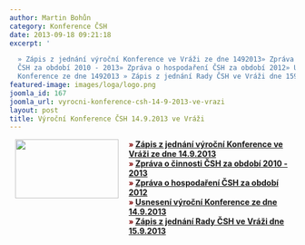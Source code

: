 ```yaml
---
author: Martin Bohůn
category: Konference ČSH
date: 2013-09-18 09:21:18
excerpt: '

  » Zápis z jednání výroční Konference ve Vráži ze dne 1492013» Zpráva o činnosti
  ČSH za období 2010 - 2013» Zpráva o hospodaření ČSH za období 2012» Usnesení výroční
  Konference ze dne 1492013 » Zápis z jednání Rady ČSH ve Vráži dne 1592013'
featured-image: images/loga/logo.png
joomla_id: 167
joomla_url: vyrocni-konference-csh-14-9-2013-ve-vrazi
layout: post
title: Výroční Konference ČSH 14.9.2013 ve Vráži
---
```


<p style="text-align: left;">
 <strong>
  <img border="0" height="104" src="{{ site.baseurl }}/images/loga/logo.png" style="float: left; margin-left: 10px; margin-right: 10px;" width="182"/>
 </strong>
</p>
<p style="text-align: left; padding-left: 210px;">
 <strong>
  <span style="font-size: small; color: #800000;">
   »
  </span>
  <a href="images/dokumenty-pdf-doc/konference2013/zapis_konference_2013.pdf" target="_blank" title="Zápis z výroční Konference ČSH 2013">
   Zápis z jednání výroční Konference ve Vráži ze dne 14.9.2013
  </a>
  <br/>
  <span style="font-size: small; color: #800000;">
   <strong>
    »
   </strong>
  </span>
  <a href="images/dokumenty-pdf-doc/konference2013/zprava_o_cinnosti_2013.pdf" target="_blank" title="Zpráva o činnosti 2010-2013">
   Zpráva o činnosti ČSH za období 2010 - 2013
  </a>
  <br/>
 </strong>
 <strong>
  <span style="font-size: small; color: #800000;">
   <strong>
    <strong>
     »
    </strong>
   </strong>
  </span>
  <a href="images/dokumenty-pdf-doc/konference2013/zprava_o_hospodareni_2013.pdf" target="_blank" title="Zpráva o hospodaření">
   Zpráva o hospodaření ČSH za období 2012
  </a>
  <br/>
  <strong>
   <span style="font-size: small; color: #800000;">
    »
   </span>
   <a href="images/dokumenty-pdf-doc/konference2013/usneseni_konference_2013.pdf" target="_blank" title="Usnesení konference">
    <strong>
     Usnesení výroční Konference ze dne 14.9.2013
    </strong>
   </a>
  </strong>
  <br/>
  <strong>
   <strong>
    <span style="font-size: small; color: #800000;">
     <strong>
      <strong>
       »
      </strong>
     </strong>
    </span>
    <a href="images/dokumenty-pdf-doc/konference2013/zapis_rada_vraz.pdf" target="_blank" title="Zápis z jednání Rady ČSH ze dne 15.9.2013">
     Zápis z jednání Rady ČSH ve Vráži dne 15.9.2013
    </a>
   </strong>
  </strong>
 </strong>
</p>